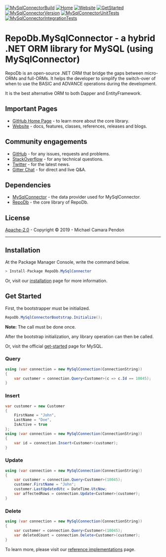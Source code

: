 [![MySqlConnectorBuild](https://img.shields.io/appveyor/ci/mikependon/repodb-7ooj1)](https://ci.appveyor.com/project/mikependon/repodb-7ooj1)
[![Home](https://img.shields.io/badge/home-github-important)](https://github.com/mikependon/RepoDb)
[![Website](https://img.shields.io/badge/website-information-yellow)](http://repodb.net)
[![GetStarted](https://img.shields.io/badge/tutorial-getstarted-blueviolet)](http://repodb.net/tutorial/get-started-mysql)
[![MySqlConnectorVersion](https://img.shields.io/nuget/v/RepoDb.MySqlConnector)](https://www.nuget.org/packages/RepoDb.MySqlConnector)
[![MySqlConnectorUnitTests](https://img.shields.io/appveyor/tests/mikependon/repodb-pqvj7?label=unit%20tests)](https://ci.appveyor.com/project/mikependon/repodb-pqvj7/build/tests)
[![MySqlConnectorIntegrationTests](https://img.shields.io/appveyor/tests/mikependon/repodb-4iutn?label=integration%20tests)](https://ci.appveyor.com/project/mikependon/repodb-4iutn/build/tests)

# RepoDb.MySqlConnector - a hybrid .NET ORM library for MySQL (using MySqlConnector)

RepoDb is an open-source .NET ORM that bridge the gaps between micro-ORMs and full-ORMs. It helps the developer to simplify the switch-over of when to use the BASIC and ADVANCE operations during the development.

It is the best alternative ORM to both Dapper and EntityFramework.

## Important Pages

- [GitHub Home Page](https://github.com/mikependon/RepoDb) - to learn more about the core library.
- [Website](http://repodb.net) - docs, features, classes, references, releases and blogs.

## Community engagements

- [GitHub](https://github.com/mikependon/RepoDb/issues) - for any issues, requests and problems.
- [StackOverflow](https://stackoverflow.com/search?q=RepoDb) - for any technical questions.
- [Twitter](https://twitter.com/search?q=%23repodb) - for the latest news.
- [Gitter Chat](https://gitter.im/RepoDb/community) - for direct and live Q&A.

## Dependencies

- [MySqlConnector](https://www.nuget.org/packages/MySqlConnector/) - the data provider used for MySqlConnector.
- [RepoDb](https://www.nuget.org/packages/RepoDb/) - the core library of RepoDb.

## License

[Apache-2.0](http://apache.org/licenses/LICENSE-2.0.html) - Copyright © 2019 - Michael Camara Pendon

--------

## Installation

At the Package Manager Console, write the command below.

```csharp
> Install-Package RepoDb.MySqlConnector
```

Or, visit our [installation](http://repodb.net/tutorial/installation) page for more information.

## Get Started

First, the bootstrapper must be initialized.

```csharp
RepoDb.MySqlConnectorBootstrap.Initialize();
```

**Note:** The call must be done once.

After the bootstrap initialization, any library operation can then be called.

Or, visit the official [get-started](http://repodb.net/tutorial/get-started-mysql) page for MySQL.

### Query

```csharp
using (var connection = new MySqlConnection(ConnectionString))
{
	var customer = connection.Query<Customer>(c => c.Id == 10045);
}
```

### Insert

```csharp
var customer = new Customer
{
	FirstName = "John",
	LastName = "Doe",
	IsActive = true
};
using (var connection = new MySqlConnection(ConnectionString))
{
	var id = connection.Insert<Customer>(customer);
}
```

### Update

```csharp
using (var connection = new MySqlConnection(ConnectionString))
{
	var customer = connection.Query<Customer>(10045);
	customer.FirstName = "John";
	customer.LastUpdatedUtc = DateTime.UtcNow;
	var affectedRows = connection.Update<Customer>(customer);
}
```

### Delete

```csharp
using (var connection = new MySqlConnection(ConnectionString))
{
	var customer = connection.Query<Customer>(10045);
	var deletedCount = connection.Delete<Customer>(customer);
}
```

To learn more, please visit our [reference implementations](https://github.com/mikependon/RepoDb/blob/master/RepoDb.Docs/Reference%20Implementations.md) page.
